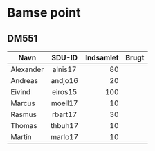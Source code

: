 # Bamse point
## DM551

| Navn		  | SDU-ID  | Indsamlet	 | Brugt |
| ------------- | :-----: |   ----------: | ----- |
| Alexander     | alnis17 |            80 |       |
| Andreas       | andjo16 |            20 |       |
| Eivind        | eiros15 |           100 |       |
| Marcus        | moell17 |            10 |       |
| Rasmus        | rbart17 |            30 |       |
| Thomas        | thbuh17 |            10 |       |
| Martin        | marlo17 |            10 |       |


